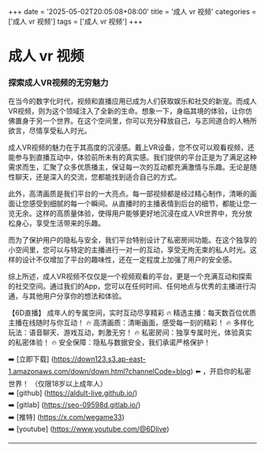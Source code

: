 +++
date = '2025-05-02T20:05:08+08:00'
title = '成人 vr 视频'
categories = ['成人 vr 视频']
tags = ['成人 vr 视频']
+++

# 成人 vr 视频

### 探索成人VR视频的无穷魅力

在当今的数字化时代，视频和直播应用已成为人们获取娱乐和社交的新宠。而成人VR视频，则为这个领域注入了全新的生命。想象一下，身临其境的体验，让你仿佛置身于另一个世界。在这个空间里，你可以充分释放自己，与志同道合的人畅所欲言，尽情享受私人时光。

成人VR视频的魅力在于其高度的沉浸感。戴上VR设备，您不仅可以观看视频，还能参与到直播互动中，体验前所未有的真实感。我们提供的平台正是为了满足这种需求而生，汇聚了众多优质播主，保证每一次的互动都充满激情与乐趣。无论是随性聊天，还是深入的交流，您都能找到适合自己的方式。

此外，高清画质是我们平台的一大亮点。每一部视频都是经过精心制作，清晰的画面让您感受到细腻的每一个瞬间。从直播时的主播表情到后台的细节，都能让您一览无余。这样的高质量体验，使得用户能够更好地沉浸在成人VR世界中，充分放松身心，享受生活带来的乐趣。

而为了保护用户的隐私与安全，我们平台特别设计了私密房间功能。在这个独享的小空间里，您可以与特定的主播进行一对一的互动，享受无拘无束的私人时光。这样的设计不仅增加了平台的趣味性，还在一定程度上加强了用户的安全感。

综上所述，成人VR视频不仅仅是一个视频观看的平台，更是一个充满互动和探索的社交空间。通过我们的App，您可以在任何时间、任何地点与优秀的主播进行沟通，与其他用户分享你的想法和体验。

【6D直播】
成年人的专属空间，实时互动尽享精彩
🔥 精选主播：每天数百位优质主播在线随时与你互动！
🔥 高清画质：清晰画面，感受每一刻的精彩！
🔥 多样化玩法：语音聊天、游戏互动，刺激无穷！
🔥 私密房间：独享专属时光，体验真实的私密体验！
🔥 安全保障：隐私与数据安全，我们承诺严格保护！

➡️ [立即下载] (https://down123.s3.ap-east-1.amazonaws.com/down/down.html?channelCode=blog) ⬅️ ，开启你的私密世界！
（仅限18岁以上成年人）  
➡️ [github] (https://aldult-live.github.io/)  
➡️ [gitlab] (https://seo-09598d.gitlab.io/)  
➡️ [推特] (https://x.com/wegame33)  
➡️ [youtube] (https://www.youtube.com/@6Dlive)  

---
